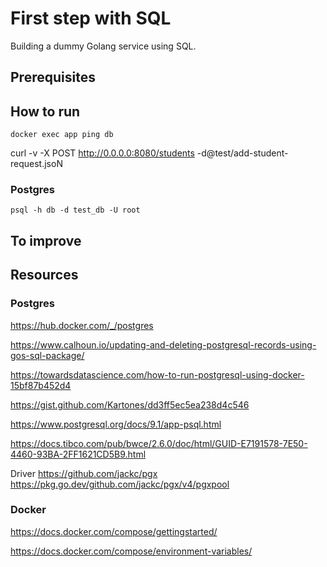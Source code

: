 # First step with SQL

Building a dummy Golang service using SQL.

## Prerequisites

## How to run


    docker exec app ping db

    
curl -v -X POST http://0.0.0.0:8080/students -d@test/add-student-request.jsoN


### Postgres
    psql -h db -d test_db -U root



## To improve

## Resources

### Postgres

https://hub.docker.com/_/postgres

https://www.calhoun.io/updating-and-deleting-postgresql-records-using-gos-sql-package/

https://towardsdatascience.com/how-to-run-postgresql-using-docker-15bf87b452d4

https://gist.github.com/Kartones/dd3ff5ec5ea238d4c546

https://www.postgresql.org/docs/9.1/app-psql.html

https://docs.tibco.com/pub/bwce/2.6.0/doc/html/GUID-E7191578-7E50-4460-93BA-2FF1621CD5B9.html

Driver
https://github.com/jackc/pgx
https://pkg.go.dev/github.com/jackc/pgx/v4/pgxpool

### Docker
https://docs.docker.com/compose/gettingstarted/

https://docs.docker.com/compose/environment-variables/